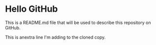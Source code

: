 # Hello GitHub

This is a README.md file that will be used to describe this repository on GitHub.

This is anextra line I'm adding to the cloned copy.

